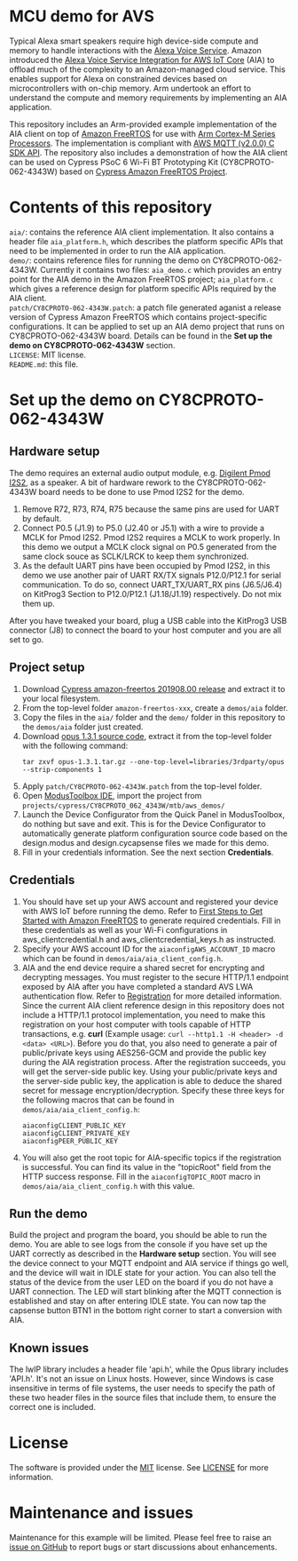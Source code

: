 # MCU demo for AVS

Typical Alexa smart speakers require high device-side compute and memory to handle interactions with the [Alexa Voice Service](https://developer.amazon.com/en-US/alexa/alexa-voice-service). Amazon introduced the [Alexa Voice Service Integration for AWS IoT Core](https://docs.aws.amazon.com/iot/latest/developerguide/avs-integration-aws-iot.html) (AIA) to offload much of the complexity to an Amazon-managed cloud service. This enables support for Alexa on constrained devices based on microcontrollers with on-chip memory. Arm undertook an effort to understand the compute and memory requirements by implementing an AIA application.

This repository includes an Arm-provided example implementation of the AIA client on top of [Amazon FreeRTOS](https://aws.amazon.com/freertos/) for use with [Arm Cortex-M Series Processors](https://developer.arm.com/ip-products/processors/cortex-m). The implementation is compliant with [AWS MQTT (v2.0.0) C SDK API](https://docs.aws.amazon.com/freertos/latest/lib-ref/c-sdk/mqtt/index.html). The repository also includes a demonstration of how the AIA client can be used on Cypress PSoC 6 Wi-Fi
BT Prototyping Kit (CY8CPROTO-062-4343W) based on [Cypress Amazon FreeRTOS Project](https://github.com/cypresssemiconductorco/amazon-freertos).

# Contents of this repository
`aia/`: contains the reference AIA client implementation. It also contains a header file `aia_platform.h`, which describes the platform specific APIs that need to be implemented in order to run the AIA application.  
`demo/`: contains reference files for running the demo on CY8CPROTO-062-4343W. Currently it contains two files: `aia_demo.c` which provides an entry point for the AIA demo in the Amazon FreeRTOS project; `aia_platform.c` which gives a reference design for platform specific APIs required by the AIA client.  
`patch/CY8CPROTO-062-4343W.patch`: a patch file generated aganist a release version of Cypress Amazon FreeRTOS which contains project-specific configurations. It can be applied to set up an AIA demo project that runs on CY8CPROTO-062-4343W board. Details can be found in the **Set up the demo on CY8CPROTO-062-4343W** section.  
`LICENSE`: MIT license.  
`README.md`: this file.

# Set up the demo on CY8CPROTO-062-4343W

## Hardware setup
The demo requires an external audio output module, e.g. [Digilent Pmod I2S2](https://store.digilentinc.com/pmod-i2s2-stereo-audio-input-and-output/), as a speaker. A bit of hardware rework to the CY8CPROTO-062-4343W board needs to be done to use Pmod I2S2 for the demo.

 1. Remove R72, R73, R74, R75 because the same pins are used for UART by default.
 2. Connect P0.5 (J1.9) to P5.0 (J2.40 or J5.1) with a wire to provide a MCLK for Pmod I2S2. Pmod I2S2 requires a MCLK to work properly. In this demo we output a MCLK clock signal on P0.5 generated from the same clock souce as SCLK/LRCK to keep them synchronized.
 3. As the default UART pins have been occupied by Pmod I2S2, in this demo we use another pair of UART RX/TX signals P12.0/P12.1 for serial communication. To do so, connect UART_TX/UART_RX pins (J6.5/J6.4) on KitProg3 Section to P12.0/P12.1 (J1.18/J1.19) respectively. Do not mix them up.

After you have tweaked your board, plug a USB cable into the KitProg3 USB connector (J8) to connect the board to your host computer and you are all set to go.

## Project setup
 1. Download [Cypress amazon-freertos 201908.00 release](https://github.com/cypresssemiconductorco/amazon-freertos/releases/tag/201908-MTBAFR1941) and extract it to your local filesystem.
 2. From the top-level folder `amazon-freertos-xxx`, create a `demos/aia` folder.
 3. Copy the files in the `aia/` folder and the `demo/` folder in this repository to the `demos/aia` folder just created.
 4. Download [opus 1.3.1 source code](https://archive.mozilla.org/pub/opus/opus-1.3.1.tar.gz), extract it from the top-level folder with the following command:
    ```
    tar zxvf opus-1.3.1.tar.gz --one-top-level=libraries/3rdparty/opus --strip-components 1
    ```
 5. Apply `patch/CY8CPROTO-062-4343W.patch` from the top-level folder.
 6. Open [ModusToolbox IDE](https://www.cypress.com/products/modustoolbox-software-environment), import the project from `projects/cypress/CY8CPROTO_062_4343W/mtb/aws_demos/`
 7. Launch the Device Configurator from the Quick Panel in ModusToolbox, do nothing but save and exit. This is for the Device Configurator to automatically generate platform configuration source code based on the design.modus and design.cycapsense files we made for this demo.
 8. Fill in your credentials information. See the next section **Credentials**.

## Credentials
 1. You should have set up your AWS account and registered your device with AWS IoT before running the demo. Refer to [First Steps to Get Started with Amazon FreeRTOS](https://docs.aws.amazon.com/freertos/latest/userguide/freertos-prereqs.html) to generate required credentials. Fill in these credentials as well as your Wi-Fi configurations in aws_clientcredential.h and aws_clientcredential_keys.h as instructed.
 2. Specify your AWS account ID for the `aiaconfigAWS_ACCOUNT_ID` macro which can be found in `demos/aia/aia_client_config.h`.
 3. AIA and the end device require a shared secret for encrypting and decrypting messages. You must register to the secure HTTP/1.1 endpoint exposed by AIA after you have completed a standard AVS LWA authentication flow. Refer to [Registration](https://developer.amazon.com/en-US/docs/alexa/alexa-voice-service/avs-for-aws-iot-registration.html) for more detailed information. Since the current AIA client reference design in this repository does not include a HTTP/1.1 protocol implementation, you need to make this registration on your host computer with tools capable of HTTP transactions, e.g. **curl** (Example usage: `curl --http1.1 -H <header> -d <data> <URL>`). Before you do that, you also need to generate a pair of public/private keys using AES256-GCM and provide the public key during the AIA registration process. After the registration succeeds, you will get the server-side public key. Using your public/private keys and the server-side public key, the application is able to deduce the shared secret for message encryption/decryption. Specify these three keys for the following macros that can be found in `demos/aia/aia_client_config.h`:
    ```
    aiaconfigCLIENT_PUBLIC_KEY
    aiaconfigCLIENT_PRIVATE_KEY
    aiaconfigPEER_PUBLIC_KEY
    ```
 4. You will also get the root topic for AIA-specific topics if the registration is successful. You can find its value in the "topicRoot" field from the HTTP success response. Fill in the `aiaconfigTOPIC_ROOT` macro in `demos/aia/aia_client_config.h` with this value.

## Run the demo
Build the project and program the board, you should be able to run the demo.
You are able to see logs from the console if you have set up the UART correctly as described in the **Hardware setup** section. You will see the device connect to your MQTT endpoint and AIA service if things go well, and the device will wait in IDLE state for your action. You can also tell the status of the device from the user LED on the board if you do not have a UART connection. The LED will start blinking after the MQTT connection is established and stay on after entering IDLE state. You can now tap the capsense button BTN1 in the bottom right corner to start a conversion with AIA.

## Known issues
The lwIP library includes a header file 'api.h', while the Opus library includes 'API.h'. It's not an issue on Linux hosts. However, since Windows is case insensitive in terms of file systems, the user needs to specify the path of these two header files in the source files that include them, to ensure the correct one is included.

# License

The software is provided under the [MIT](https://spdx.org/licenses/MIT.html) license. See [LICENSE](LICENSE) for more information.

# Maintenance and issues

Maintenance for this example will be limited. Please feel free to raise an [issue on GitHub](https://github.com/ARM-software/MCU-demo-for-AVS/issues) to report bugs or start discussions about enhancements.
